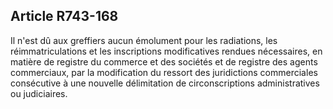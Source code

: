 Article R743-168
----
Il n'est dû aux greffiers aucun émolument pour les radiations, les
réimmatriculations et les inscriptions modificatives rendues nécessaires, en
matière de registre du commerce et des sociétés et de registre des agents
commerciaux, par la modification du ressort des juridictions commerciales
consécutive à une nouvelle délimitation de circonscriptions administratives ou
judiciaires.
